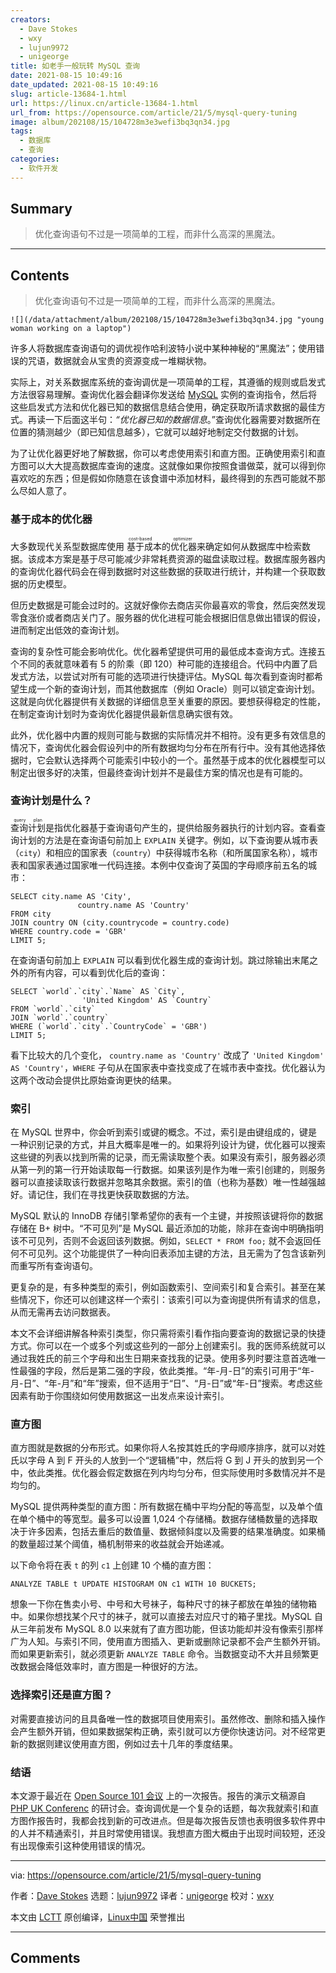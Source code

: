 ```yaml
---
creators:
  - Dave Stokes
  - wxy
  - lujun9972
  - unigeorge
title: 如老手一般玩转 MySQL 查询
date: 2021-08-15 10:49:16
date_updated: 2021-08-15 10:49:16
slug: article-13684-1.html
url: https://linux.cn/article-13684-1.html
url_from: https://opensource.com/article/21/5/mysql-query-tuning
image: album/202108/15/104728m3e3wefi3bq3qn34.jpg
tags:
  - 数据库
  - 查询
categories:
  - 软件开发
---
```


## Summary

> 优化查询语句不过是一项简单的工程，而非什么高深的黑魔法。

***

<!-- more -->

## Contents

> 
> 优化查询语句不过是一项简单的工程，而非什么高深的黑魔法。
> 
> 
> 

`![](/data/attachment/album/202108/15/104728m3e3wefi3bq3qn34.jpg "young woman working on a laptop")`

许多人将数据库查询语句的调优视作哈利波特小说中某种神秘的“黑魔法”；使用错误的咒语，数据就会从宝贵的资源变成一堆糊状物。

实际上，对关系数据库系统的查询调优是一项简单的工程，其遵循的规则或启发式方法很容易理解。查询优化器会翻译你发送给 [MySQL](https://www.mysql.com/) 实例的查询指令，然后将这些启发式方法和优化器已知的数据信息结合使用，确定获取所请求数据的最佳方式。再读一下后面这半句：*“优化器已知的数据信息*。”查询优化器需要对数据所在位置的猜测越少（即已知信息越多），它就可以越好地制定交付数据的计划。

为了让优化器更好地了解数据，你可以考虑使用索引和直方图。正确使用索引和直方图可以大大提高数据库查询的速度。这就像如果你按照食谱做菜，就可以得到你喜欢吃的东西；但是假如你随意在该食谱中添加材料，最终得到的东西可能就不那么尽如人意了。

### 基于成本的优化器

大多数现代关系型数据库使用<ruby> 基于成本的优化器 <rt>  cost-based optimizer </rt></ruby>来确定如何从数据库中检索数据。该成本方案是基于尽可能减少非常耗费资源的磁盘读取过程。数据库服务器内的查询优化器代码会在得到数据时对这些数据的获取进行统计，并构建一个获取数据的历史模型。

但历史数据是可能会过时的。这就好像你去商店买你最喜欢的零食，然后突然发现零食涨价或者商店关门了。服务器的优化进程可能会根据旧信息做出错误的假设，进而制定出低效的查询计划。

查询的复杂性可能会影响优化。优化器希望提供可用的最低成本查询方式。连接五个不同的表就意味着有 5 的阶乘（即 120）种可能的连接组合。代码中内置了启发式方法，以尝试对所有可能的选项进行快捷评估。MySQL 每次看到查询时都希望生成一个新的查询计划，而其他数据库（例如 Oracle）则可以锁定查询计划。这就是向优化器提供有关数据的详细信息至关重要的原因。要想获得稳定的性能，在制定查询计划时为查询优化器提供最新信息确实很有效。

此外，优化器中内置的规则可能与数据的实际情况并不相符。没有更多有效信息的情况下，查询优化器会假设列中的所有数据均匀分布在所有行中。没有其他选择依据时，它会默认选择两个可能索引中较小的一个。虽然基于成本的优化器模型可以制定出很多好的决策，但最终查询计划并不是最佳方案的情况也是有可能的。

### 查询计划是什么？

<ruby> 查询计划 <rt>  query plan </rt></ruby>是指优化器基于查询语句产生的，提供给服务器执行的计划内容。查看查询计划的方法是在查询语句前加上 `EXPLAIN` 关键字。例如，以下查询要从城市表（`city`）和相应的国家表（`country`）中获得城市名称（和所属国家名称），城市表和国家表通过国家唯一代码连接。本例中仅查询了英国的字母顺序前五名的城市：

```shell
SELECT city.name AS 'City',
               country.name AS 'Country'
FROM city
JOIN country ON (city.countrycode = country.code)
WHERE country.code = 'GBR'
LIMIT 5;
```

在查询语句前加上 `EXPLAIN` 可以看到优化器生成的查询计划。跳过除输出末尾之外的所有内容，可以看到优化后的查询：

```shell
SELECT `world`.`city`.`Name` AS `City`,
                'United Kingdom' AS `Country`
FROM `world`.`city`
JOIN `world`.`country`
WHERE (`world`.`city`.`CountryCode` = 'GBR')
LIMIT 5;
```

看下比较大的几个变化， `country.name as 'Country'` 改成了 `'United Kingdom' AS 'Country'`，`WHERE` 子句从在国家表中查找变成了在城市表中查找。优化器认为这两个改动会提供比原始查询更快的结果。

### 索引

在 MySQL 世界中，你会听到索引或键的概念。不过，索引是由键组成的，键是一种识别记录的方式，并且大概率是唯一的。如果将列设计为键，优化器可以搜索这些键的列表以找到所需的记录，而无需读取整个表。如果没有索引，服务器必须从第一列的第一行开始读取每一行数据。如果该列是作为唯一索引创建的，则服务器可以直接读取该行数据并忽略其余数据。索引的值（也称为基数）唯一性越强越好。请记住，我们在寻找更快获取数据的方法。

MySQL 默认的 InnoDB 存储引擎希望你的表有一个主键，并按照该键将你的数据存储在 B+ 树中。“不可见列”是 MySQL 最近添加的功能，除非在查询中明确指明该不可见列，否则不会返回该列数据。例如，`SELECT * FROM foo;` 就不会返回任何不可见列。这个功能提供了一种向旧表添加主键的方法，且无需为了包含该新列而重写所有查询语句。

更复杂的是，有多种类型的索引，例如函数索引、空间索引和复合索引。甚至在某些情况下，你还可以创建这样一个索引：该索引可以为查询提供所有请求的信息，从而无需再去访问数据表。

本文不会详细讲解各种索引类型，你只需将索引看作指向要查询的数据记录的快捷方式。你可以在一个或多个列或这些列的一部分上创建索引。我的医师系统就可以通过我姓氏的前三个字母和出生日期来查找我的记录。使用多列时要注意首选唯一性最强的字段，然后是第二强的字段，依此类推。“年-月-日”的索引可用于“年-月-日”、“年-月”和“年”搜索，但不适用于“日”、“月-日”或“年-日”搜索。考虑这些因素有助于你围绕如何使用数据这一出发点来设计索引。

### 直方图

直方图就是数据的分布形式。如果你将人名按其姓氏的字母顺序排序，就可以对姓氏以字母 A 到 F 开头的人放到一个“逻辑桶”中，然后将 G 到 J 开头的放到另一个中，依此类推。优化器会假定数据在列内均匀分布，但实际使用时多数情况并不是均匀的。

MySQL 提供两种类型的直方图：所有数据在桶中平均分配的等高型，以及单个值在单个桶中的等宽型。最多可以设置 1,024 个存储桶。数据存储桶数量的选择取决于许多因素，包括去重后的数值量、数据倾斜度以及需要的结果准确度。如果桶的数量超过某个阈值，桶机制带来的收益就会开始递减。

以下命令将在表 `t` 的列 `c1` 上创建 10 个桶的直方图：

```shell
ANALYZE TABLE t UPDATE HISTOGRAM ON c1 WITH 10 BUCKETS;
```

想象一下你在售卖小号、中号和大号袜子，每种尺寸的袜子都放在单独的储物箱中。如果你想找某个尺寸的袜子，就可以直接去对应尺寸的箱子里找。MySQL 自从三年前发布 MySQL 8.0 以来就有了直方图功能，但该功能却并没有像索引那样广为人知。与索引不同，使用直方图插入、更新或删除记录都不会产生额外开销。而如果更新索引，就必须更新 `ANALYZE TABLE` 命令。当数据变动不大并且频繁更改数据会降低效率时，直方图是一种很好的方法。

### 选择索引还是直方图？

对需要直接访问的且具备唯一性的数据项目使用索引。虽然修改、删除和插入操作会产生额外开销，但如果数据架构正确，索引就可以方便你快速访问。对不经常更新的数据则建议使用直方图，例如过去十几年的季度结果。

### 结语

本文源于最近在 [Open Source 101 会议](https://opensource101.com/) 上的一次报告。报告的演示文稿源自 [PHP UK Conferenc](https://www.phpconference.co.uk/) 的研讨会。查询调优是一个复杂的话题，每次我就索引和直方图作报告时，我都会找到新的可改进点。但是每次报告反馈也表明很多软件界中的人并不精通索引，并且时常使用错误。我想直方图大概由于出现时间较短，还没有出现像索引这种使用错误的情况。

---

via: <https://opensource.com/article/21/5/mysql-query-tuning>

作者：[Dave Stokes](https://opensource.com/users/davidmstokes) 选题：[lujun9972](https://github.com/lujun9972) 译者：[unigeorge](https://github.com/unigeorge) 校对：[wxy](https://github.com/wxy)

本文由 [LCTT](https://github.com/LCTT/TranslateProject) 原创编译，[Linux中国](https://linux.cn/) 荣誉推出

***

## Comments
